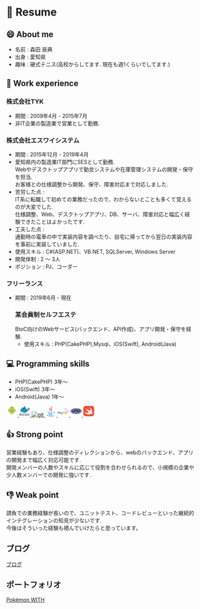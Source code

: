 # :page_facing_up: Resume
## :smile: About me
- 名前 : 森田 辰典
- 出身 : 愛知県
- 趣味 : 硬式テニス(高校からしてます. 現在も週1くらいでしてます.)

## :office: Work experience
### 株式会社TYK
- 期間 : 2009年4月 - 2015年7月
- 非IT企業の製造業で営業として勤務.

### 株式会社エスワイシステム
- 期間 : 2015年12月 - 2019年4月
- 愛知県内の製造業IT部門にSESとして勤務.  
  Webやデスクトップアプリで勤怠システムや在庫管理システムの開発・保守を担当.  
  お客様との仕様調整から開発、保守、障害対応まで対応しました.
- 苦労した点 :  
  IT系に転職して初めての業務だったので、わからないとことも多くて覚えるのが大変でした.  
  仕様調整、Web、デスクトップアプリ、DB、サーバ、障害対応と幅広く経験できたことはよかったです.
- 工夫した点 :  
  通勤時の電車の中で実装内容を調べたり、自宅に帰ってから翌日の実装内容を事前に実装していました.
- 使用スキル : C#(ASP.NET)、VB.NET, SQLServer, Windows Server
- 開発体制 : 2 〜 3人
- ポジション : PJ、コーダー

### フリーランス
- 期間 : 2019年6月 - 現在
  ### 某会員制セルフエステ
  BtoC向けのWebサービス(バックエンド、API作成)、アプリ開発・保守を経験.
  - 使用スキル : PHP(CakePHP),Mysql、iOS(Swift), Android(Java)

## :computer: Programming skills
- PHP(CakePHP) 3年〜
- iOS(Swift) 3年〜
- Android(Java) 1年〜  
<p align="left"> <a href="https://developer.android.com" target="_blank" rel="noreferrer"> <img src="https://raw.githubusercontent.com/devicons/devicon/master/icons/android/android-original-wordmark.svg" alt="android" width="30" height="30"/> </a> <a href="https://www.docker.com/" target="_blank" rel="noreferrer"> <img src="https://raw.githubusercontent.com/devicons/devicon/master/icons/docker/docker-original-wordmark.svg" alt="docker" width="30" height="30"/> </a> <a href="https://git-scm.com/" target="_blank" rel="noreferrer"> <img src="https://www.vectorlogo.zone/logos/git-scm/git-scm-icon.svg" alt="git" width="30" height="30"/> </a> <a href="https://www.java.com" target="_blank" rel="noreferrer"> <img src="https://raw.githubusercontent.com/devicons/devicon/master/icons/java/java-original.svg" alt="java" width="30" height="30"/> </a> <a href="https://www.mysql.com/" target="_blank" rel="noreferrer"> <img src="https://raw.githubusercontent.com/devicons/devicon/master/icons/mysql/mysql-original-wordmark.svg" alt="mysql" width="30" height="30"/> </a> <a href="https://www.php.net" target="_blank" rel="noreferrer"> <img src="https://raw.githubusercontent.com/devicons/devicon/master/icons/php/php-original.svg" alt="php" width="30" height="30"/> </a> <a href="https://developer.apple.com/swift/" target="_blank" rel="noreferrer"> <img src="https://raw.githubusercontent.com/devicons/devicon/master/icons/swift/swift-original.svg" alt="swift" width="30" height="30"/> </a> </p>

## :+1: Strong point
営業経験もあり、仕様調整のディレクションから、webのバックエンド、アプリの開発まで幅広く対応可能です.  
開発メンバーの人数やスキルに応じて役割を合わせられるので、小規模の企業や少人数メンバーでの開発に強いです.

## :-1: Weak point
請負での業務経験が長いので、ユニットテスト、コードレビューといった継続的インテグレーションの知見が少ないです.  
今後はそういった経験も積んでいけたらと思っています。

## ブログ
[ブログ](https://tatsunori-morita.com/)

## ポートフォリオ
[Pokémon WITH](https://github.com/Tatsunori-Morita/pokemon_with_ios)
